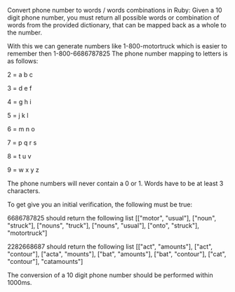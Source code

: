 Convert phone number to words / words combinations in Ruby:
Given a 10 digit phone number, you must return all possible words or combination of words from the provided dictionary, that can be mapped back as a whole to the number.

With this we can generate numbers like 1-800-motortruck which is easier to remember then 1-800-6686787825 The phone number mapping to letters is as follows:

2 = a b c

3 = d e f

4 = g h i

5 = j k l

6 = m n o

7 = p q r s

8 = t u v

9 = w x y z

The phone numbers will never contain a 0 or 1. Words have to be at least 3 characters.

To get give you an initial verification, the following must be true:

6686787825 should return the following list [["motor", "usual"], ["noun", "struck"], ["nouns", "truck"], ["nouns", "usual"], ["onto", "struck"], "motortruck"]

2282668687 should return the following list [["act", "amounts"], ["act", "contour"], ["acta", "mounts"], ["bat", "amounts"], ["bat", "contour"], ["cat", "contour"], "catamounts"]

The conversion of a 10 digit phone number should be performed within 1000ms.
